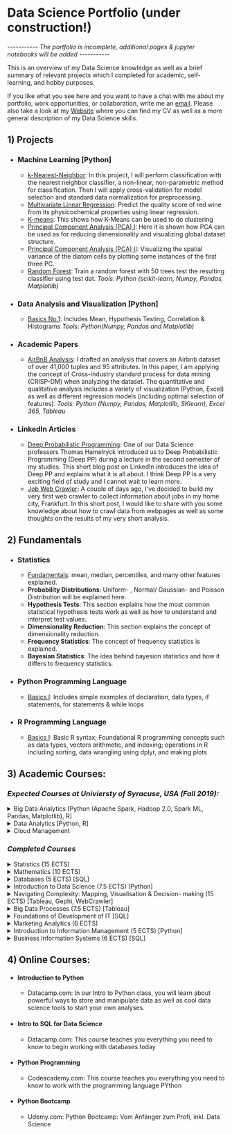 # Data Science Portfolio (under construction!)


----------- *The portfolio is incomplete, additional pages & jupyter notebooks will be added* ----------- 


This is an overview of my Data Science knowledge as well as a brief summary of relevant projects which I completed for academic, self-learning, and hobby purposes.

If you like what you see here and you want to have a chat with me about my portfolio, work opportunities, or collaboration, write me an [email](mailto:st.knoedler@gmail.com). Please also take a look at my [Website](https://sknoedler.github.io) where you can find my CV as well as a more general description of my Data Science skills.


## 1) Projects
- ### Machine Learning [Python]
	- [k-Nearest-Neighbor](https://github.com/SKnoedler/Data-Science-Portfolio/blob/master/Jupyter%20Notebooks/Nearest%20Neighbour%20Classfication.ipynb): 
	In this project, I will perform classification with the nearest neighbor classifier, a non-linear, non-parametric method for 		classification. Then I will apply cross-validation for model selection and standard data normalization for preprocessing.
	- [Multivariate Linear Regression](https://github.com/SKnoedler/Data-Science-Portfolio/blob/master/Jupyter%20Notebooks/Multivariate%20Linear%20Regression.ipynb): Predict the quality score of red wine from its
physicochemical properties using linear regression.
	- [K-means](https://github.com/SKnoedler/Data-Science-Portfolio/blob/master/Jupyter%20Notebooks/KMeans%20Clustering.ipynb): This shows how K-Means can be used to do clustering
	- [Principal Component Analysis (PCA) I](https://github.com/SKnoedler/Data-Science-Portfolio/blob/master/Jupyter%20Notebooks/Principal%20component%20analysis%20(PCA).ipynb): Here it is shown how PCA can be used as for reducing dimensionality and visualizing global dataset structure.
	- [Principal Component Analysis (PCA) II](https://github.com/SKnoedler/Data-Science-Portfolio/blob/master/Jupyter%20Notebooks/PCA%202.ipynb): Visualizing the spatial variance of the diatom cells by plotting some instances of the first three PC.
	- [Random Forest](https://github.com/SKnoedler/Data-Science-Portfolio/blob/master/Jupyter%20Notebooks/Random%20Forest.ipynb): Train a random forest with 50 trees test the resulting classifier using test dat.
	_Tools: Python (scikit-learn, Numpy, Pandas, Matplotlib)_ 


- ### Data Analysis and Visualization [Python]
	- [Basics No.1](https://github.com/SKnoedler/Data-Science-Portfolio/blob/master/Jupyter%20Notebooks/Basics%20No1.ipynb): Includes Mean, Hypothesis Testing, Correlation & Histograms	_Tools: Python(Numpy, Pandas and Matplotlib)_

- ### Academic Papers 
	- [AirBnB Analysis](https://github.com/SKnoedler/Data-Science-Portfolio/blob/master/Knowledge%20Collection/AirBnB%20Analysis.pdf): I drafted an analysis that covers an Airbnb dataset of over 41,000 tuples and 95 attributes. In this paper, I am applying the concept of Cross-industry standard process for data mining (CRISP-DM) when analyzing the dataset. The quantitative and qualitative analysis includes a variety of visualization (Python, Excel) as well as different regression models (including optimal selection of features). 
_Tools: Python (Numpy, Pandas, Matplotlib, SKlearn), Excel 365, Tableau_


- ### LinkedIn Articles
	- [Deep Probabilistic Programming](https://www.linkedin.com/pulse/deep-probabilistic-programming-steffen-knödler/): One of our Data Science professors Thomas Hamelryck introduced us to Deep Probabilistic Programming (Deep PP) during a lecture in the second semester of my studies. This short blog post on LinkedIn introduces the idea of Deep PP and explains what it is  all about. I think Deep PP is a very exciting field of study and I cannot wait to learn more.
	- [Job Web Crawler](https://www.linkedin.com/pulse/data-project-who-looking-enthusiasts-frankfurt-germany-kn%C3%B6dler): A couple of days ago, I've decided to build my very first web crawler to collect information about jobs in my home city, Frankfurt. In this short post, I would like to share with you some knowledge about how to crawl data from webpages as well as some thoughts on the results of my very short analysis.


## 2) Fundamentals
- ### Statistics
	- [Fundamentals](https://github.com/SKnoedler/Data-Science-Portfolio/blob/master/Knowledge%20Collection/Statistics%20Basics.pdf): mean, median, percentiles, and many other features explained.
	- **Probability Distributions**: Uniform- , Normal/ Gaussian- and Poisson Distribution will be explained here.
	- **Hypothesis Tests**: This section explains how the most common statistical hypothesis tests work as well as how to understand and interpret test values.
	- **Dimensionality Reduction**: This section explains the concept of dimensionality reduction.
	- **Frequency Statistics**: The concept of frequency statistics is explained.
	- **Bayesian Statistics**: The idea behind bayesion statistics and how it differs to frequency statistics.

- ### Python Programming Language
	- [Basics I](https://github.com/SKnoedler/Data-Science-Portfolio/blob/master/Jupyter%20Notebooks/Basics%20of%20Python.ipynb): Includes simple examples of declaration, data types, if statements, for statements & while loops

- ### R Programming Language
	- [Basics I](https://github.com/SKnoedler/Data-Science-Portfolio/blob/master/Knowledge%20Collection/R%20Basics.pdf): Basic R syntax; Foundational R programming concepts such as data types, vectors arithmetic, and indexing; operations in R including sorting, data wrangling using dplyr, and making plots

## 3) Academic Courses:
### *Expected Courses at Univiersty of Syracuse, USA (Fall 2019):*
<details>
<summary> Big Data Analytics [Python (Apache Spark, Hadoop 2.0, Spark ML, Pandas, Matplotlib), R]</summary>
Students will learn to obtain, screen, clean, link, manipulate, analyze and display data while creating summaries, overviews, models, analyses and basic tables, histograms, trees and scattergrams. They will use Python and Apache Spark to explore classic and modern machine learning techniques (such as deep learning) within a big data context, including sentiment analysis via supervised learning, recommendation systems via unsupervised learning and predicting credit scoring via random forest machine learning.
</details>
<details>
<summary> Data Analytics [Python, R]</summary>
General overview in data analytics techniques, familiarity with particular real-world applications, challenges involved in applications, and future directions of the field. Optional hands-on experience with available software packages.
</details>
<details>
<summary> Cloud Management</summary>
Cloud services creation and management. Practical experience in using, creating and managing digital services across data centers and hybrid clouds. Strategic choices for cloud digital service solutions across open data centers and software defined networks.
</details>	

### *Completed Courses*
<details>
<summary> Statistics (15 ECTS)</summary>
Descriptive methods of univariate data analysis; additional methods and
correlation analysis; probability calculus; stochastic variables and
distribution, distribution models; sums and means of sampling variables;
parameter estimation; confidence intervals; statistical tests; further specific
test problems; linear regression model
</details>
<details>
<summary> Mathematics (10 ECTS)</summary>
The main focus areas of this course are linear algebra {including, amongst others, matrix calculus, matrix inverse, determinants of matrices, linear systems of equations, vector calculus), sequences and series as well as differential calculus {including, amongst others, differentiation of real functions, Taylor expansions, univariate and multivariate optimization of functions without and with constraint {Lagrange method). 
</details>
<details>
<summary> Databases (5 ECTS) [SQL]</summary>
This course offers an in-depth discussion of modern database system architectures and query language for use in databases. The focus lies on the relational databases model and relational query languages (SQL). Other topics covered are data integrity, integrity constraints, and database design.
</details>
<details>
<summary> Introduction to Data Science (7.5 ECTS) [Python]</summary>
The course covers the following tentative topic list: Foundations of statistical learning, probability theory; Classification methods, such as: Linear models, K-Nearest Neighbor; Regression methods, such as: Linear regression; Bayesian Statistics; Clustering.
Dimensionality reduction and visualization techniques such as principal component analysis (PCA).
</details>
<details>
<summary> Navigating Complexity: Mapping, Visualisation & Decision- making (15 ECTS) [Tableau, Gephi, WebCrawler]</summary>
The course will teach students to describe and analyse complexity within an empirical case. Students will be introduced to a range of conceptual and technical tools for generating and visualizing data and analyzing complexity. Throughout the course students will experiment with different techniques for generating data and visualizing complexity. Based on case work, students will be requested to reflect on how visualizations work as simplifications and can inform decision-making.
</details>
<details>
<summary> Big Data Processes (7.5 ECTS) [Tableau]</summary>
This course covers analytics and visualization (e.g., exploratory data analysis, classification, clustering), as well as challenges of Big Data processes (e.g., handling of personal data). Furthermore, students will practice communicating and presenting of results as well as reflections during the exercises. Students learn to apply a number of software tools for analytics and visualization, such as Tableau and R.
</details>
<details>
<summary> Foundations of Development of IT [SQL]</summary>
This course covers and deals with each phase in the IT development cycle individually. The cycle will be broken down into themes: initiation, system concept development, planning, requirements analysis, design, code-based development, integration and test, implementation, operation and maintenance, and termination.
</details>
<details>
<summary> Marketing Analytics (6 ECTS)</summary>
The primary goal of this course is the learning of quantitative analytical methods and concepts that lead to the improvement of marketing decisions. In the lectures accompanying exercises and mentors, students gain the competence of independent application of analytical methods and concepts. In addition, the practical relevance of the learned methods and concepts is demonstrated by numerous case studies and practical lectures. 
</details>
<details>
<summary> Introduction to Information Management (5 ECTS) [Python]</summary>
Application systems and information systems as well as business processes and their support by ERP systems are covered. In addition, the lectures address basic knowledge related to data management as well as the concept of data modeling. Subsequently, an introduction programming is given, utilizing the programming language Python.
</details>
<details>
<summary> Business Information Systems (6 ECTS) [SQL]</summary>
This course covers fundamentals, development, and introduction of information and communication systems for enterprises. It includes functionality and architecture and development of ICS as well as Business Process Reeingineering (BPR).
</details>


## 4) Online Courses: 
- #### Introduction to Python
	- Datacamp.com: In our Intro to Python class, you will learn about powerful ways to store and manipulate data as well as cool data science tools to start your own analyses. 
	
- #### Intro to SQL for Data Science
	- Datacamp.com: This course teaches you everything you need to know to begin working with databases today

- #### Python Programming
	- Codeacademy.com: This course teaches you everything you need to know to work with the programming language PYthon

- #### Python Bootcamp
	- Udemy.com: Python Bootcamp: Vom Anfänger zum Profi, inkl. Data Science




